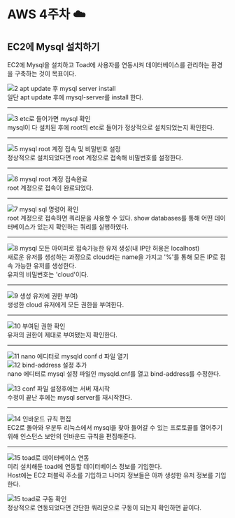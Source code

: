 # AWS 4주차 :cloud:  

## EC2에 Mysql 설치하기    

EC2에 Mysql을 설치하고 Toad에 사용자를 연동시켜 데이터베이스를 관리하는 환경을 구축하는 것이 목표이다.

![2 apt update 후 mysql server install](https://user-images.githubusercontent.com/66204538/118671026-167b7f80-b832-11eb-9cf6-e2f8b1700f5b.jpg)       
일단 apt update 후에 mysql-server를 install 한다.       

-------------------------------------------------------------------------------------      
![3 etc로 들어가면 mysql 확인](https://user-images.githubusercontent.com/66204538/118671394-64908300-b832-11eb-844f-e0840e26eb47.jpg)      
mysql이 다 설치된 후에 root의 etc로 들어가 정상적으로 설치되었는지 확인한다.      
         
-------------------------------------------------------------------------------------         
![5 mysql root 계정 접속 및 비밀번호 설정](https://user-images.githubusercontent.com/66204538/118671729-ae796900-b832-11eb-9adb-82af7b49a4b9.jpg)         
정상적으로 설치되었다면 root 계정으로 접속해 비밀번호를 설정한다.        

---------------------------------------------------------------------------------------       
![6 mysql root 계정 접속완료](https://user-images.githubusercontent.com/66204538/118671986-e08acb00-b832-11eb-8f49-e67f8f08ee84.jpg)        
root 계정으로 접속이 완료되었다.      

--------------------------------------------------------------------------------------------       
![7 mysql sql 명령어 확인](https://user-images.githubusercontent.com/66204538/118672201-07e19800-b833-11eb-8d9f-3bd57ae63cff.jpg)        
root 계정으로 접속하면 쿼리문을 사용할 수 있다. show databases를 통해 어떤 데이터베이스가 있는지 확인하는 쿼리를 실행하였다.      

----------------------------------------------------------------------------------------------         
![8 mysql 모든 아이피로 접속가능한 유저 생성(내 IP만 허용은 localhost)](https://user-images.githubusercontent.com/66204538/118672532-48411600-b833-11eb-8456-cf07a37f2860.jpg)         
새로운 유저를 생성하는 과정으로 cloud라는 name을 가지고 '%'를 통해 모든 IP로 접속 가능한 유저를 생성한다.         
유저의 비밀번호는 'cloud'이다.        

----------------------------------------------------------------------------------------------         
![9  생성 유저에 권한 부여)](https://user-images.githubusercontent.com/66204538/118672996-9e15be00-b833-11eb-87dc-1d4c8c8a6e53.jpg)        
생성한 cloud 유저에게 모든 권한을 부여한다.        

-----------------------------------------------------------------------------------------------       
![10 부여된 권한 확인](https://user-images.githubusercontent.com/66204538/118673169-c0a7d700-b833-11eb-94f5-e34c7cfa608b.jpg)        
유저의 권한이 제대로 부여됐는지 확인한다.      

--------------------------------------------------------------------------------------------        
![11 nano 에디터로 mysqld conf d 파일 열기](https://user-images.githubusercontent.com/66204538/118673307-db7a4b80-b833-11eb-88ec-c118fe1416d1.jpg)            
![12 bind-address 설정 추가](https://user-images.githubusercontent.com/66204538/118673463-fcdb3780-b833-11eb-9de7-71bb81737479.jpg)          
nano 에디터로 mysql 설정 파일인 mysqld.cnf를 열고 bind-address를 수정한다.       
          
![13 conf 파일 설정후에는 서버 재시작](https://user-images.githubusercontent.com/66204538/118673744-3744d480-b834-11eb-801b-3cd7fe1dadd5.jpg)            
수정이 끝난 후에는 mysql server를 재시작한다.      

--------------------------------------------------------------------------------------------       
![14 인바운드 규칙 편집](https://user-images.githubusercontent.com/66204538/118673955-63605580-b834-11eb-8c82-6e31270decbe.jpg)           
EC2로 돌아와 우분투 리눅스에서 mysql을 찾아 들어갈 수 있는 프로토콜를 열어주기 위해 인스턴스 보안의 인바운드 규칙을 편집해준다.    

----------------------------------------------------------------------------------------------       
![15 toad로 데이터베이스 연동](https://user-images.githubusercontent.com/66204538/118676021-082f6280-b836-11eb-8185-8e7b9e7ab065.jpg)       
미리 설치해둔 toad에 연동할 데이터베이스 정보를 기입한다.       
Host에는 EC2 퍼블릭 주소를 기입하고 나머지 정보들은 아까 생성한 유저 정보를 기입한다.      
        
![15 toad로 구동 확인](https://user-images.githubusercontent.com/66204538/118676356-4e84c180-b836-11eb-92e6-5629f49aecbb.jpg)        
정상적으로 연동되었다면 간단한 쿼리문으로 구동이 되는지 확인하면 끝이다.       


      
